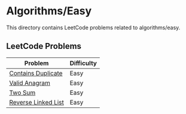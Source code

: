 # Algorithms/Easy

This directory contains LeetCode problems related to algorithms/easy.

## LeetCode Problems

| Problem | Difficulty |
|---------|------------|
| [Contains Duplicate](https://leetcode.com/problems/contains-duplicate/description/) | Easy | 
| [Valid Anagram](https://leetcode.com/problems/valid-anagram/description/) | Easy | 
| [Two Sum](https://leetcode.com/problems/two-sum/) | Easy | 
| [Reverse Linked List](https://leetcode.com/problems/reverse-linked-list/) | Easy |